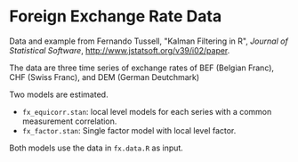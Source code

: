 # Foreign Exchange Rate Data

Data and example from Fernando Tussell, "Kalman Filtering in R", *Journal of
Statistical Software*, http://www.jstatsoft.org/v39/i02/paper.

The data are three time series of exchange rates of BEF (Belgian
Franc), CHF (Swiss Franc), and DEM (German Deutchmark)

Two models are estimated.

- `fx_equicorr.stan`: local level models for each series with a common
  measurement correlation.
- `fx_factor.stan`: Single factor model with local level factor.

Both models use the data in `fx.data.R` as input.
